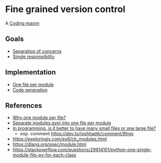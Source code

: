 # Fine grained version control

A [Coding maxim](coding-maxims)



## Goals

* [Separation of concerns](https://en.wikipedia.org/wiki/Separation_of_concerns)
* [Single responsibility](https://en.wikipedia.org/wiki/Single_responsibility_principle)



## Implementation

* [One file per module](one-file-per-module)
* [Code generation](code-generation)



## References

* [Why one module per file?](https://github.com/gocardless/angularjs-style-guide/issues/14)
* [Separate modules.gypi into one file per module](https://groups.google.com/a/chromium.org/forum/#!msg/feature-media-reviews/SbXiCdflBjs/JDW64AXG6ToJ)
* [In programming, is it better to have many small files or one large file?](https://dev.to/cecilelebleu/in-programming-is-it-better-to-have-many-small-files-or-one-large-file-1oom)
  * esp. comment https://dev.to/joshhadik/comment/8hgo
* https://exploringjs.com/es6/ch_modules.html
* https://dlang.org/spec/module.html
* https://stackoverflow.com/questions/29914101/python-one-single-module-file-py-for-each-class
